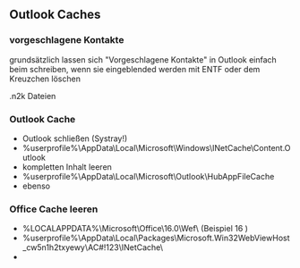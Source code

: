 
## Outlook Caches  

### vorgeschlagene Kontakte  
grundsätzlich lassen sich "Vorgeschlagene Kontakte" in Outlook einfach beim schreiben, wenn sie eingeblended werden mit ENTF oder dem Kreuzchen löschen  

.n2k Dateien  

### Outlook Cache  

- Outlook schließen (Systray!)
-  %userprofile%\AppData\Local\Microsoft\Windows\INetCache\Content.Outlook
-  kompletten Inhalt leeren
-  %userprofile%\AppData\Local\Microsoft\Outlook\HubAppFileCache
-  ebenso


### Office Cache leeren  
- %LOCALAPPDATA%\Microsoft\Office\16.0\Wef\  (Beispiel 16 )   
- %userprofile%\AppData\Local\Packages\Microsoft.Win32WebViewHost_cw5n1h2txyewy\AC\#!123\INetCache\
- 
